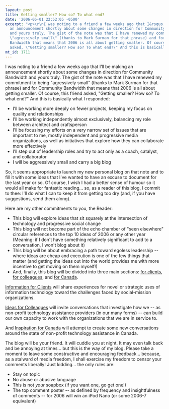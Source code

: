```yaml
---
layout: post
title: Getting smaller? How so? To what end?
date: '2006-05-01 22:52:05 -0500'
excerpt: "<p>\r\nI was noting to a friend a few weeks ago that I&rsquo;ll be making
  an announcement shortly about some changes in direction for Community Bandwidth
  and yours truly. The gist of the note was that I have renewed my commitment to being
  \"agressively small\" (thanks to Mark Surman for that phrase) and for Community
  Bandwidth that means that 2006 is all about getting smaller. Of course, this friend
  asked, \"Getting smaller? How so? To what end?\" And this is basically what I responded:\r\n</p>"
mt_id: 1711
---
```

<p>
I was noting to a friend a few weeks ago that I&rsquo;ll be making an announcement shortly about some changes in direction for Community Bandwidth and yours truly. The gist of the note was that I have renewed my commitment to being "agressively small" (thanks to Mark Surman for that phrase) and for Community Bandwidth that means that 2006 is all about getting smaller. Of course, this friend asked, "Getting smaller? How so? To what end?" And this is basically what I responded:
</p>
<!--break-->
<ul>
	<li> I&rsquo;ll be working more deeply on fewer projects, keeping my focus on quality and relationships</li>
	<li> I&rsquo;ll be working independently almost exclusively, balancing my role between architect and craftsperson</li>
	<li> I&rsquo;ll be focusing my efforts on a very narrow set of issues that are important to me, mostly independent and progressive media organizations, as well as initiatives that explore how they can collaborate more effectively</li>
	<li> I&rsquo;ll step out of leadership roles and try to act only as a coach, catalyst, and collaborator</li>
	<li> I will be aggressively small and carry a big blog</li>
</ul>


<p>
So, it seems appropriate to launch my new personal blog on that note and to fill it with some ideas that I've wanted to have an excuse to document for the last year or so. Of course, I wish I had a better sense of humour so it would all make for fantastic reading... so, as a reader of this blog, I commit to thee: I'll do what I can to keep it from getting too dry (and, if you have suggestions, send them along).
</p>

<p>
Here are my other commitments to you, the Reader:
</p>

<ul>
	<li> This blog will explore ideas that sit squarely at the intersection of technology and progressive social change</li>
	<li> This blog will not become part of the echo chamber of "seen elsewhere" circular references to the top 10 ideas of 2006 or any other year (Meaning: if I don't have something relatively significant to add to a conversation, I won't blog about it)</li>
	<li> This blog will be about embracing a path toward egoless leadership -- where ideas are cheap and execution is one of the few things that matter (and getting the ideas out into the world provides me with more incentive to get moving on them myself!)</li>
	<li> And, finally, this blog will be divided into three main sections: <a href="/phillipadsmith/for-clients">for clients</a>, <a href="/phillipadsmith/for-colleagues">for colleagues</a>, and <a href="/phillipadsmith/for-canada">for Canada</a>.</li>
</ul>

<p>
<a href="/phillipadsmith/for-clients">Information for Clients</a> will share experiences for novel or strategic uses of information technology toward the challenges faced by social-mission organizations.
</p>

<p>
<a href="/phillipadsmith/for-colleagues">Ideas for Colleagues</a> will invite conversations that investigate how we -- as non-profit technology assistance providers (in our many forms) -- can build our own capacity to work with the organizations that we are in service to. 
</p>

<p>
And <a href="/phillipadsmith/for-canada">Inspiration for Canada</a> will attempt to create some new conversations around the state of non-profit technology assistance in Canada.
</p>

<p>
The blog will be your friend. It will cuddle you at night. It may even talk back and be annoying at times... but this is the way of my blog. Please take a moment to leave some constructive and encouraging feedback... because, as a stalward of media freedom, I shall exercise my freedom to censor your comments liberally! Just kidding... the only rules are:
</p>
<ul>
	<li> Stay on topic</li>
	<li> No abuse or abusive language</li>
	<li> This is not <em>your</em> soapbox (if you want one, go get one!)</li>
	<li> The top comment poster -- as defined by frequency and insightfulness of comments -- for 2006 will win an iPod Nano (or some 2006-7 equivalent)</li>
</ul>

